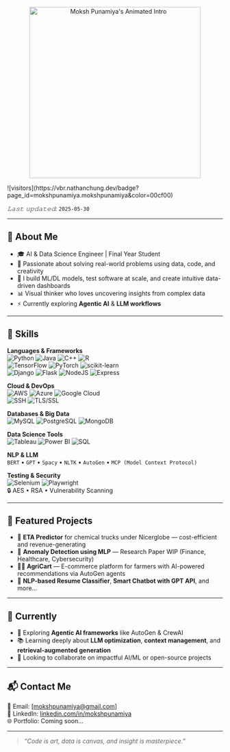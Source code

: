 <p align="center">
  <img src="Moksh.gif" width="400" alt="Moksh Punamiya's Animated Intro"/>
</p>
![visitors](https://vbr.nathanchung.dev/badge?page_id=mokshpunamiya.mokshpunamiya&color=00cf00)

*𝙻𝚊𝚜𝚝 𝚞𝚙𝚍𝚊𝚝𝚎𝚍:* `2025-05-30`

---

## 🧠 About Me

- 🎓 AI & Data Science Engineer | Final Year Student
- 🧪 Passionate about solving real-world problems using data, code, and creativity
- 🧰 I build ML/DL models, test software at scale, and create intuitive data-driven dashboards
- 📊 Visual thinker who loves uncovering insights from complex data
- ⚡ Currently exploring **Agentic AI** & **LLM workflows**

---

## 🧰 Skills

**Languages & Frameworks**  
![Python](https://img.shields.io/badge/Python-blue?logo=python) ![Java](https://img.shields.io/badge/Java-orange?logo=java) ![C++](https://img.shields.io/badge/C++-00599C?logo=c%2B%2B) ![R](https://img.shields.io/badge/R-276DC3?logo=r)  
![TensorFlow](https://img.shields.io/badge/TensorFlow-FF6F00?logo=tensorflow) ![PyTorch](https://img.shields.io/badge/PyTorch-EE4C2C?logo=pytorch) ![scikit-learn](https://img.shields.io/badge/scikit--learn-F7931E?logo=scikit-learn)  
![Django](https://img.shields.io/badge/Django-092E20?logo=django) ![Flask](https://img.shields.io/badge/Flask-000000?logo=flask) ![NodeJS](https://img.shields.io/badge/Node.js-339933?logo=node.js) ![Express](https://img.shields.io/badge/Express-black?logo=express)

**Cloud & DevOps**  
![AWS](https://img.shields.io/badge/AWS-232F3E?logo=amazon-aws) ![Azure](https://img.shields.io/badge/Azure-0078D4?logo=microsoft-azure) ![Google Cloud](https://img.shields.io/badge/GCP-4285F4?logo=google-cloud)  
![SSH](https://img.shields.io/badge/SSH-1e1e1e?logo=gnome-terminal) ![TLS/SSL](https://img.shields.io/badge/TLS/SSL-blue)

**Databases & Big Data**  
![MySQL](https://img.shields.io/badge/MySQL-4479A1?logo=mysql) ![PostgreSQL](https://img.shields.io/badge/PostgreSQL-336791?logo=postgresql) ![MongoDB](https://img.shields.io/badge/MongoDB-47A248?logo=mongodb)

**Data Science Tools**  
![Tableau](https://img.shields.io/badge/Tableau-E97627?logo=tableau) ![Power BI](https://img.shields.io/badge/Power%20BI-F2C811?logo=powerbi) ![SQL](https://img.shields.io/badge/SQL-003B57?logo=sqlite)

**NLP & LLM**  
`BERT` • `GPT` • `Spacy` • `NLTK` • `AutoGen` • `MCP (Model Context Protocol)`

**Testing & Security**  
![Selenium](https://img.shields.io/badge/Selenium-43B02A?logo=selenium) ![Playwright](https://img.shields.io/badge/Playwright-2C2E3A?logo=playwright)  
🔒 AES • RSA • Vulnerability Scanning

---

## 📌 Featured Projects

- 🚚 **ETA Predictor** for chemical trucks under Nicerglobe — cost-efficient and revenue-generating
- 🧠 **Anomaly Detection using MLP** — Research Paper WIP (Finance, Healthcare, Cybersecurity)
- 🧑‍🌾 **AgriCart** — E-commerce platform for farmers with AI-powered recommendations via AutoGen agents
- 💬 **NLP-based Resume Classifier**, **Smart Chatbot with GPT API**, and more…

---

## 🔭 Currently

- 🧪 Exploring **Agentic AI frameworks** like AutoGen & CrewAI
- 📚 Learning deeply about **LLM optimization**, **context management**, and **retrieval-augmented generation**
- 🤝 Looking to collaborate on impactful AI/ML or open-source projects

---

## 📬 Contact Me

📧 Email: [mokshpunamiya@gmail.com]  
🔗 LinkedIn: [linkedin.com/in/mokshpunamiya](https://linkedin.com/in/mokshpunamiya)  
🌐 Portfolio: Coming soon...

---

> *“Code is art, data is canvas, and insight is masterpiece.”*

